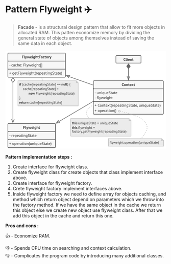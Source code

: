 # Pattern Flyweight ✈️

> **Facade** - is a structural design pattern that allow to fit more objects in allocated RAM. This patten economize 
memory by dividing the general state of objects among themselves instead of saving the same data in each object.

![flyweight structure](../../assets/flyweight-structure.png)

**Pattern implementation steps :**

1. Create interface for flyweight class.
2. Create flyweight class for create objects that class implement interface above.
3. Create interface for flyweight factory.
4. Crete flyweight factory implement interfaces above.
5. Inside flyweight factory we need to define array for objects caching, and method which return object depend on 
parameters which we throw into the factory method. If we have the same object in the cache we return this object else 
we create new object use flyweight class. After that we add this object in the cache and return this one.

**Pros and cons :**

👍 - Economize RAM.

👎 - Spends CPU time on searching and context calculation.\
👎 - Complicates the program code by introducing many additional classes.